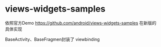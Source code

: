 # views-widgets-samples

依照官方Demo
https://github.com/android/views-widgets-samples
 在新版的具体实现


BaseActivity、BaseFragmen封装了 viewbinding
